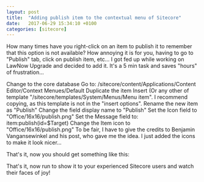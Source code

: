 ```yaml
---
layout: post
title:  "Adding publish item to the contextual menu of Sitecore"
date:   2017-06-29 15:34:10 +0100
categories: [sitecore]
---
```


How many times have you right-click on an item to publish it to remember that this option is not available? How annoying it is for you, having to go to "Publish" tab, click on publish item, etc... I got fed up while working on LawNow Upgrade and decided to add it. It's a 5 min task and saves "hours" of frustration...

Change to the core database
Go to: /sitecore/content/Applications/Content Editor/Context Menues/Default
Duplicate the item Insert (Or any other of template "/sitecore/templates/System/Menus/Menu item". I recommend copying, as this template is not in the "insert options".
Rename the new item as "Publish"
Change the field display name to "Publish"
Set the Icon field to "Office/16x16/publish.png"
Set the Message field to: item:publish(id=$Target)
Change the Item icon to "Office/16x16/publish.png"
To be fair, I have to give the credits to Benjamin Vangansewinkel and his post, who gave me the idea. I just added the icons to make it look nicer...

That's it, now you should get something like this:


That's it, now run to show it to your experienced Sitecore users and watch their faces of joy!